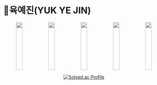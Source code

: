 # 👀육예진(YUK YE JIN)

<div align="center">
<a href="https://github.com/devxb/gitanimals">
  <img src="https://render.gitanimals.org/lines/yngbao97?pet-id=643068310031670915" width="20%" height="150"/><img src="https://render.gitanimals.org/lines/yngbao97?pet-id=643073808168625702" width="20%" height="150"/><img src="https://render.gitanimals.org/lines/yngbao97?pet-id=643074455706250580" width="20%" height="150"/><img src="https://render.gitanimals.org/lines/yngbao97?pet-id=643074169017179482" width="20%" height="150"/><img src="https://render.gitanimals.org/lines/yngbao97?pet-id=643074456008233193" width="20%" height="150"/>
</a>
<div/>

  
  
[![Solved.ac Profile](http://mazassumnida.wtf/api/v2/generate_badge?boj=yukyj0418)](https://solved.ac/yukyj0418/)